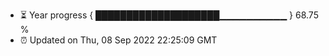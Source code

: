 - ⏳ Year progress { ████████████████████▁▁▁▁▁▁▁▁▁▁ } 68.75 %
- ⏰ Updated on Thu, 08 Sep 2022 22:25:09 GMT

